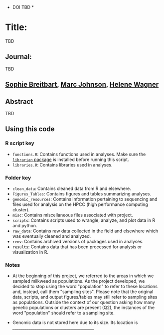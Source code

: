 * DOI TBD *

# Title:
TBD

## Journal:
TBD

## [Sophie Breitbart](https://sbreitbart.github.io/), [Marc Johnson](https://evoecolab.wordpress.com/), [Helene Wagner](https://sites.utm.utoronto.ca/wagnerlab/)

## Abstract
TBD

## Using this code

### R script key

* `functions.R`: Contains functions used in analyses. Make sure the [`librarian` package](https://cran.r-project.org/web/packages/librarian/vignettes/intro-to-librarian.html) is installed before running this script.
* `libraries.R`: Contains libraries used in analyses.

### Folder key

* `clean_data`: Contains cleaned data from R and elsewhere.
* `Figures_Tables`: Contains figures and tables summarizing analyses.
* `genomic_resources`: Contains information pertaining to sequencing and files used for analysis on the HPCC (high performance computing cluster).
* `misc`: Contains miscellaneous files associated with project.
* `scripts`: Contains scripts used to wrangle, analyze, and plot data in R and python.
* `raw_data`: Contains raw data collected in the field and elsewhere which was eventually cleaned and analyzed.
* `renv`: Contains archived versions of packages used in analyses.
* `results`: Contains data that has been processed for analysis or visualization in R.

### Notes

* At the beginning of this project, we referred to the areas in which we sampled milkweed as populations. As the project developed, we decided to stop using the word "population" to refer to these locations and, instead, call them "sampling sites". Please note that the original data, scripts, and output figures/tables may still refer to sampling sites as populations. Outside the context of our question asking how many genetic populations or clusters are present (Q2), the instances of the word "population" should refer to a sampling site.

* Genomic data is not stored here due to its size. Its location is *_________________________________________*